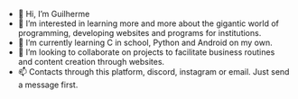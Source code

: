 - 👋 Hi, I’m Guilherme
- 👀 I’m interested in learning more and more about the gigantic world of programming, developing websites and programs for institutions.
- 🌱 I’m currently learning C in school, Python and Android on my own.
- 💞️ I’m looking to collaborate on projects to facilitate business routines and content creation through websites.
- 📫 Contacts through this platform, discord, instagram or email. Just send a message first.

<!---
gbNuness/gbNuness is a ✨ special ✨ repository because its `README.md` (this file) appears on your GitHub profile.
You can click the Preview link to take a look at your changes.
--->
